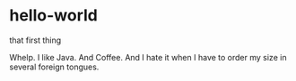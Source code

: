 # hello-world
that first thing

Whelp. I like Java. And Coffee. And I hate it when I have to order my size in several foreign tongues.
